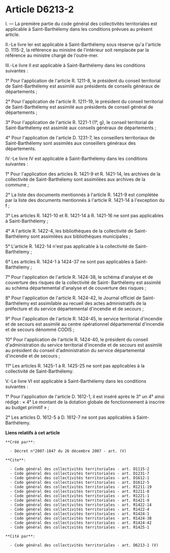 # Article D6213-2

I. ― La première partie du code général des collectivités territoriales est applicable à Saint-Barthélemy dans les conditions
prévues au présent article. 

II.-Le livre Ier est applicable à Saint-Barthélemy sous réserve qu'a l'article D. 1115-2, la référence au ministre de
l'intérieur soit remplacée par la référence au ministre chargé de l'outre-mer. 

III.-Le livre II est applicable à Saint-Barthélemy dans les conditions suivantes : 

1° Pour l'application de l'article R. 1211-8, le président du conseil territorial de Saint-Barthélemy est assimilé aux
présidents de conseils généraux de départements ; 

2° Pour l'application de l'article R. 1211-19, le président du conseil territorial de Saint-Barthélemy est assimilé aux
présidents de conseil général de départements ; 

3° Pour l'application de l'article R. 1221-1 (1°, g), le conseil territorial de Saint-Barthélemy est assimilé aux conseils
généraux de départements ; 

4° Pour l'application de l'article D. 1231-7, les conseillers territoriaux de Saint-Barthélemy sont assimilés aux conseillers
généraux des départements. 

IV.-Le livre IV est applicable à Saint-Barthélemy dans les conditions suivantes : 

1° Pour l'application des articles R. 1421-9 et R. 1421-14, les archives de la collectivité de Saint-Barthélemy sont
assimilées aux archives de la commune ; 

2° La liste des documents mentionnés à l'article R. 1421-9 est complétée par la liste des documents mentionnés à l'article R.
1421-14 à l'exception du f ; 

3° Les articles R. 1421-10 et R. 1421-14 à R. 1421-16 ne sont pas applicables à Saint-Barthélemy ; 

4° A l'article R. 1422-4, les bibliothèques de la collectivité de Saint-Barthélemy sont assimilées aux bibliothèques
municipales ; 

5° L'article R. 1422-14 n'est pas applicable à la collectivité de Saint-Barthélemy ; 

6° Les articles R. 1424-1 à 1424-37 ne sont pas applicables à Saint-Barthélemy ; 

7° Pour l'application de l'article R. 1424-38, le schéma d'analyse et de couverture des risques de la collectivité de Saint-
Barthélemy est assimilé au schéma départemental d'analyse et de couverture des risques ; 

8° Pour l'application de l'article R. 1424-42, le Journal officiel de Saint-Barthélemy est assimilable au recueil des actes
administratifs de la préfecture et du service départemental d'incendie et de secours ; 

9° Pour l'application de l'article R. 1424-45, le service territorial d'incendie et de secours est assimilé au centre
opérationnel départemental d'incendie et de secours dénommé CODIS ; 

10° Pour l'application de l'article R. 1424-40, le président du conseil d'administration du service territorial d'incendie et
de secours est assimilé au président du conseil d'administration du service départemental d'incendie et de secours ; 

11° Les articles R. 1425-1 à R. 1425-25 ne sont pas applicables à la collectivité de Saint-Barthélemy.

V.-Le livre VI est applicable à Saint-Barthélemy dans les conditions suivantes : 

1° Pour l'application de l'article D. 1612-1, il est inséré après le 3° un 4° ainsi rédigé : « 4° Le montant de la dotation
globale de fonctionnement à inscrire au budget primitif » ; 

2° Les articles D. 1612-5 à D. 1612-7 ne sont pas applicables à Saint-Barthélemy.

**Liens relatifs à cet article**

	**Créé par**:

	  - Décret n°2007-1847 du 26 décembre 2007 - art. (V)

	**Cite**:

	  - Code général des collectivités territoriales - art. D1115-2
	  - Code général des collectivités territoriales - art. D1231-7
	  - Code général des collectivités territoriales - art. D1612-1
	  - Code général des collectivités territoriales - art. D1612-5
	  - Code général des collectivités territoriales - art. R1211-19
	  - Code général des collectivités territoriales - art. R1211-8
	  - Code général des collectivités territoriales - art. R1221-1
	  - Code général des collectivités territoriales - art. R1421-9
	  - Code général des collectivités territoriales - art. R1422-14
	  - Code général des collectivités territoriales - art. R1422-4
	  - Code général des collectivités territoriales - art. R1424-1
	  - Code général des collectivités territoriales - art. R1424-38
	  - Code général des collectivités territoriales - art. R1424-42
	  - Code général des collectivités territoriales - art. R1425-1

	**Cité par**:

	  - Code général des collectivités territoriales - art. D6213-1 (V)
